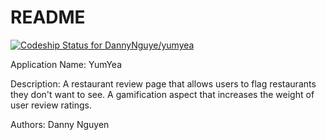 # README

[![Codeship Status for DannyNguye/yumyea](https://app.codeship.com/projects/c44d1b50-d682-0137-478f-0aef507db97c/status?branch=master)](https://app.codeship.com/projects/370598)

Application Name: YumYea

Description: A restaurant review page that allows users to flag restaurants they don't want to see. A gamification aspect that increases the weight of user review ratings.

Authors: Danny Nguyen

